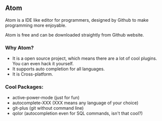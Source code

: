 ---
---

Atom
----


Atom is a IDE like editor for programmers, designed by Github to make programming more enjoyable.

Atom is free and can be downloaded straightly from Github website.

<!--more-->

### Why Atom?

* It is a open source project, which means there are a lot of cool plugins. You can even hack it yourself.
* It supports auto completion for all languages.
* It is Cross-platform.

### Cool Packages:

* active-power-mode (just for fun)
* autocomplete-XXX (XXX means any language of your choice)
* git-plus (git without command line)
* qolor (autocompletion even for SQL commands, isn't that cool?)
